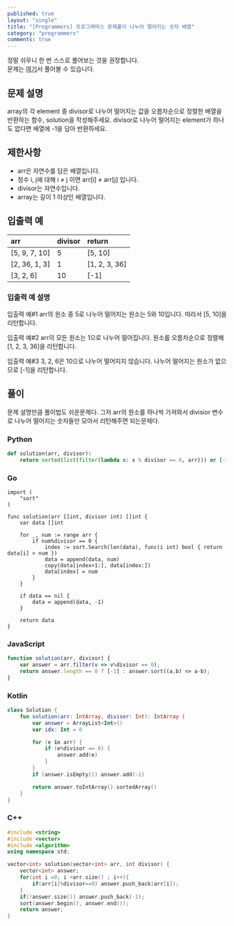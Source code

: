 ```yaml
---
published: true
layout: "single"
title: "[Programmers] 프로그래머스 문제풀이 나누어 떨어지는 숫자 배열"
category: "programmers"
comments: true
---
```


정말 쉬우니 한 번 스스로 풀어보는 것을 권장합니다.  
문제는 [여기](https://programmers.co.kr/learn/courses/30/lessons/12910)서 풀어볼 수 있습니다.

## 문제 설명

array의 각 element 중 divisor로 나누어 떨어지는 값을 오름차순으로 정렬한 배열을 반환하는 함수, solution을 작성해주세요.
divisor로 나누어 떨어지는 element가 하나도 없다면 배열에 -1을 담아 반환하세요.

## 제한사항

- arr은 자연수를 담은 배열입니다.
- 정수 i, j에 대해 i ≠ j 이면 arr[i] ≠ arr[j] 입니다.
- divisor는 자연수입니다.
- array는 길이 1 이상인 배열입니다.

## 입출력 예

|arr|divisor|return|
|:-|:-|:-|
|[5, 9, 7, 10]|5|[5, 10]|
|[2, 36, 1, 3]|1|[1, 2, 3, 36]|
|[3, 2, 6]|10|[-1]|

### 입출력 예 설명

입출력 예#1
arr의 원소 중 5로 나누어 떨어지는 원소는 5와 10입니다. 따라서 [5, 10]을 리턴합니다.

입출력 예#2
arr의 모든 원소는 1으로 나누어 떨어집니다. 원소를 오름차순으로 정렬해 [1, 2, 3, 36]을 리턴합니다.

입출력 예#3
3, 2, 6은 10으로 나누어 떨어지지 않습니다. 나누어 떨어지는 원소가 없으므로 [-1]을 리턴합니다.

## 풀이

문제 설명만큼 풀이법도 쉬운문제다. 그저 arr의 원소를 하나씩 가져와서 divisior 변수로 나누어 떨어지는 숫자들만 모아서 리턴해주면 되는문제다.

### Python

```python
def solution(arr, divisor):
    return sorted(list(filter(lambda x: x % divisor == 0, arr))) or [-1]
```

### Go

```golang
import (
    "sort"
)

func solution(arr []int, divisor int) []int {
    var data []int

    for _, num := range arr {
        if num%divisor == 0 {
            index := sort.Search(len(data), func(i int) bool { return data[i] > num })
            data = append(data, num)
            copy(data[index+1:], data[index:])
            data[index] = num
        }
    }

    if data == nil {
        data = append(data, -1)
    }

    return data
}
```

### JavaScript

```javascript
function solution(arr, divisor) {
    var answer = arr.filter(v => v%divisor == 0);
    return answer.length == 0 ? [-1] : answer.sort((a,b) => a-b);
}
```

### Kotlin

```kotlin
class Solution {
    fun solution(arr: IntArray, divisor: Int): IntArray {
        var answer = ArrayList<Int>()
        var idx: Int = 0

        for (e in arr) {
            if (e%divisor == 0) {
                answer.add(e)
            }
        }
        if (answer.isEmpty()) answer.add(-1)

        return answer.toIntArray().sortedArray()
    }
}
```

### C++

```cpp
#include <string>
#include <vector>
#include <algorithm>
using namespace std;

vector<int> solution(vector<int> arr, int divisor) {
    vector<int> answer;
    for(int i =0; i <arr.size() ; i++){
        if(arr[i]%divisor==0) answer.push_back(arr[i]);
    }
    if(!answer.size()) answer.push_back(-1);
    sort(answer.begin(), answer.end());
    return answer;
}
```
